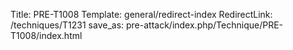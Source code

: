 Title: PRE-T1008
Template: general/redirect-index
RedirectLink: /techniques/T1231
save_as: pre-attack/index.php/Technique/PRE-T1008/index.html